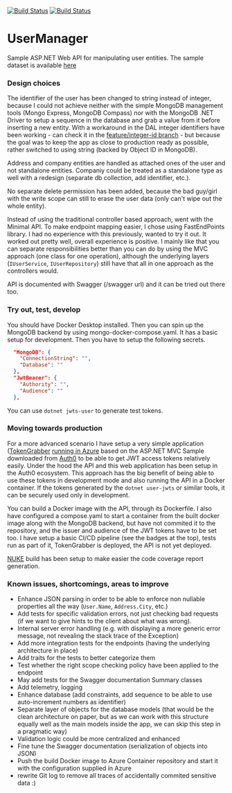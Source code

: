 [![Build Status](https://nrglabz.visualstudio.com/UserManager/_apis/build/status%2FUserManager%20API?branchName=main)](https://nrglabz.visualstudio.com/UserManager/_build/latest?definitionId=20&branchName=main)
[![Build Status](https://nrglabz.visualstudio.com/UserManager/_apis/build/status%2FTokenGrabber%20webapp?branchName=main)](https://nrglabz.visualstudio.com/UserManager/_build/latest?definitionId=21&branchName=main)

# UserManager

Sample ASP.NET Web API for manipulating user entities. The sample dataset is available [here](https://jsonplaceholder.typicode.com/users)

### Design choices

The identifier of the user has been changed to string instead of integer, because I could not achieve neither with the simple MongoDB management tools (Mongo Express, MongoDB Compass) nor with the MongoDB .NET Driver to setup a sequence in the database and grab a value from it before inserting a new entity. With a workaround in the DAL integer identifiers have been working - can check it in the [feature/integer-id branch](https://github.com/gabornemeth/UserManager/blob/feature/integer-id/UserManager/Mongo/MongoUserRepository.cs#L104-L121) - but because the goal was to keep the app as close to production ready as possible, rather switched to using string (backed by Object ID in MongoDB).

Address and company entities are handled as attached ones of the user and not standalone entities. Companiy could be treated as a standalone type as well with a redesign (separate db collection, add identifier, etc.).

No separate delete permission has been added, because the bad guy/girl with the write scope can still to erase the user data (only can't wipe out the whole entity).

Instead of using the traditional controller based approach, went with the Minimal API. To make endpoint mapping easier, I chose using FastEndPoints library. I had no experience with this previously, wanted to try it out. It worked out pretty well, overall experience is positive. I mainly like that you can separate responsibilities better than you can do by using the MVC approach (one class for one operation), although the underlying layers (`IUserService`, `IUserRepository`) still have that all in one approach as the controllers would.

API is documented with Swagger (/swagger url) and it can be tried out there too.

### Try out, test, develop

You should have Docker Desktop installed. Then you can spin up the MongoDB backend by using mongo-docker-compose.yaml. It has a basic setup for development.
Then you have to setup the following secrets.
```json
  "MongoDB": {
    "ConnectionString": "",
    "Database": ""
  },
  "JwtBearer": {
    "Authority": "",
    "Audience": ""
  },
```
You can use `dotnet jwts-user` to generate test tokens.

### Moving towards production

For a more advanced scenario I have setup a very simple application ([TokenGrabber](https://github.com/gabornemeth/UserManager/tree/main/TokenGrabber) [running in Azure](https://tokengrabber.azurewebsites.net) based on the ASP.NET MVC Sample downloaded from [Auth0](https://www.auth0.com) to be able to get JWT access tokens relatively easily. Under the hood the API and this web application has been setup in the Auth0 ecosystem. This approach has the big benefit of being able to use these tokens in development mode and also running the API in a Docker container. If the tokens generated by the `dotnet user-jwts` or similar tools, it can be securely used only in development.

You can build a Docker image with the API, through its Dockerfile. I also have configured a compose.yaml to start a container from the built docker image along with the MongoDB backend, but have not commited it to the repository, and the issuer and audience of the JWT tokens have to be set too. I have setup a basic CI/CD pipeline (see the badges at the top), tests run as part of it, TokenGrabber is deployed, the API is not yet deployed.

[NUKE](https://nuke.build/) build has been setup to make easier the code coverage report generation.

### Known issues, shortcomings, areas to improve
- Enhance JSON parsing in order to be able to enforce non nullable properties all the way (`User.Name`, `Address.City`, etc.)
- Add tests for specific validation errors, not just checking bad requests (if we want to give hints to the client about what was wrong).
- Internal server error handling (e.g. with displaying a more generic error message, not revealing the stack trace of the Exception)
- Add more integration tests for the endpoints (having the underlying architecture in place)
- Add traits for the tests to better categorize them
- Test whether the right scope checking policy have been applied to the endpoint
- May add tests for the Swagger documentation Summary classes
- Add telemetry, logging
- Enhance database (add constraints, add sequence to be able to use auto-increment numbers as identifier)
- Separate layer of objects for the database models (that would be the clean architecture on paper, but as we can work with this structure equally well as the main models inside the app, we can skip this step in a pragmatic way)
- Validation logic could be more centralized and enhanced
- Fine tune the Swagger documentation (serialization of objects into JSON)
- Push the build Docker image to Azure Container repository and start it with the configuration supplied in Azure
- rewrite Git log to remove all traces of accidentally commited sensitive data :)
